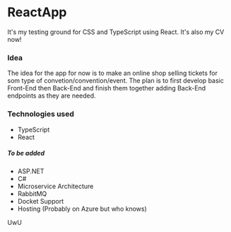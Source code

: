 # ReactApp
It's my testing ground for CSS and TypeScript using React.
It's also my CV now!

### Idea
The idea for the app for now is to make an online shop selling tickets for som type of convetion/convention/event. 
The plan is to first develop basic Front-End then Back-End and finish them together adding Back-End endpoints as they are needed.

### Technologies used
* TypeScript
* React
##### To be added
* ASP.NET
* C#
* Microservice Architecture
* RabbitMQ
* Docket Support
* Hosting (Probably on Azure but who knows)


UwU